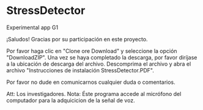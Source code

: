 # StressDetector
Experimental app G1

¡Saludos!
Gracias por su participación en este proyecto.


Por favor haga clic en "Clone ore Download" y seleccione la opción "DownloadZIP".
Una vez se haya completado la descarga, por favor diríjase a la ubicación de descarga del archivo.
Descomprima el archivo y abra el archivo "Instrucciones de instalación StressDetector.PDF".

Por favor no dude en comunicarnos cualquier duda o comentarios.

Att: Los investigadores. 
Nota: Éste programa accede al micrófono del computador para la adquicicion de la señal de voz.
